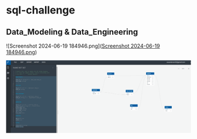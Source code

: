 # sql-challenge
## Data_Modeling &amp; Data_Engineering

![Screenshot 2024-06-19 184946.png]([Screenshot 2024-06-19 184946.png](https://github.com/Keemo162/sql-challenge/blob/Module-1/Screenshot%202024-06-19%20184946.png?raw=true))

<img src="https://github.com/Keemo162/sql-challenge/blob/Module-1/Screenshot%202024-06-19%20184946.png?raw=true">
